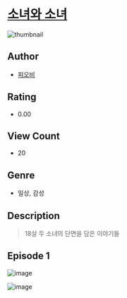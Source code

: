 # [소녀와 소녀](https://comic.naver.com/challenge/list?titleId=810949)
![thumbnail](https://image-comic.pstatic.net/user_contents_data/challenge_comic/2023/05/25/353783/upload_3833180341669540921_480x623.jpeg)

## Author
- [피오비](https://comic.naver.com/artistTitle?id=353783)

## Rating
- 0.00

## View Count
- 20

## Genre
- 일상, 감성

## Description
> 18살 두 소녀의 단면을 담은 이야기들


## Episode 1
![image](https://image-comic.pstatic.net/user_contents_data/challenge_comic/2023/05/25/353783/upload_3617016360832492389.jpeg)

![image](https://image-comic.pstatic.net/user_contents_data/challenge_comic/2023/05/25/353783/upload_7377517840568497252.jpeg)
